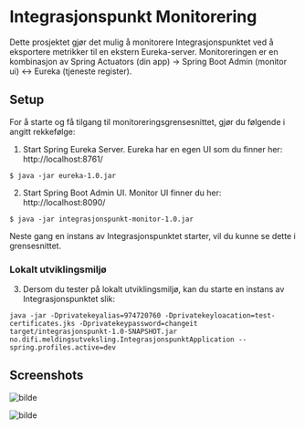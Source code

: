 # Integrasjonspunkt Monitorering

Dette prosjektet gjør det mulig å monitorere Integrasjonspunktet ved å eksportere metrikker til en ekstern Eureka-server.
Monitoreringen er en kombinasjon av Spring Actuators (din app) -> Spring Boot Admin (monitor ui) <-> Eureka (tjeneste register).

## Setup

For å starte og få tilgang til monitoreringsgrensesnittet, gjør du følgende i angitt rekkefølge:

1) Start Spring Eureka Server. Eureka har en egen UI som du finner her: http://localhost:8761/

```shell
$ java -jar eureka-1.0.jar
```

2) Start Spring Boot Admin UI. Monitor UI finner du her: http://localhost:8090/

```shell
$ java -jar integrasjonspunkt-monitor-1.0.jar
```

Neste gang en instans av Integrasjonspunktet starter, vil du kunne se dette i grensesnittet.

### Lokalt utviklingsmiljø

3) Dersom du tester på lokalt utviklingsmiljø, kan du starte en instans av Integrasjonspunktet slik:

```shell
java -jar -Dprivatekeyalias=974720760 -Dprivatekeyloacation=test-certificates.jks -Dprivatekeypassword=changeit 
target/integrasjonspunkt-1.0-SNAPSHOT.jar no.difi.meldingsutveksling.IntegrasjonspunktApplication --spring.profiles.active=dev
```

## Screenshots

![bilde](https://github.com/difi/meldingsutveksling-mellom-offentlige-virksomheter/blob/SpringBoot/praktiskprove/monitorering/metrics1.png "Toppmeny med statusinfo")

![bilde](https://github.com/difi/meldingsutveksling-mellom-offentlige-virksomheter/blob/SpringBoot/praktiskprove/monitorering/metrics2.png "Grafer og metrikker")